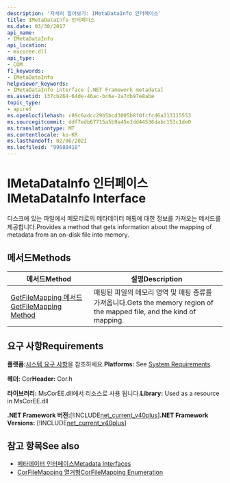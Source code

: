 ```yaml
---
description: '자세히 알아보기: IMetaDataInfo 인터페이스'
title: IMetaDataInfo 인터페이스
ms.date: 03/30/2017
api_name:
- IMetaDataInfo
api_location:
- mscoree.dll
api_type:
- COM
f1_keywords:
- IMetaDataInfo
helpviewer_keywords:
- IMetaDataInfo interface [.NET Framework metadata]
ms.assetid: 137cb264-64de-46ac-bc6e-2a7db97e8abe
topic_type:
- apiref
ms.openlocfilehash: c89c6adcc29b5bcd3005b8f0fcfcd6a313115553
ms.sourcegitcommit: ddf7edb67715a5b9a45e3dd44536dabc153c1de0
ms.translationtype: MT
ms.contentlocale: ko-KR
ms.lasthandoff: 02/06/2021
ms.locfileid: "99688418"
---
```

# <a name="imetadatainfo-interface"></a><span data-ttu-id="1fcdb-103">IMetaDataInfo 인터페이스</span><span class="sxs-lookup"><span data-stu-id="1fcdb-103">IMetaDataInfo Interface</span></span>

<span data-ttu-id="1fcdb-104">디스크에 있는 파일에서 메모리로의 메타데이터 매핑에 대한 정보를 가져오는 메서드를 제공합니다.</span><span class="sxs-lookup"><span data-stu-id="1fcdb-104">Provides a method that gets information about the mapping of metadata from an on-disk file into memory.</span></span>  
  
## <a name="methods"></a><span data-ttu-id="1fcdb-105">메서드</span><span class="sxs-lookup"><span data-stu-id="1fcdb-105">Methods</span></span>  
  
|<span data-ttu-id="1fcdb-106">메서드</span><span class="sxs-lookup"><span data-stu-id="1fcdb-106">Method</span></span>|<span data-ttu-id="1fcdb-107">설명</span><span class="sxs-lookup"><span data-stu-id="1fcdb-107">Description</span></span>|  
|------------|-----------------|  
|[<span data-ttu-id="1fcdb-108">GetFileMapping 메서드</span><span class="sxs-lookup"><span data-stu-id="1fcdb-108">GetFileMapping Method</span></span>](imetadatainfo-getfilemapping-method.md)|<span data-ttu-id="1fcdb-109">매핑된 파일의 메모리 영역 및 매핑 종류를 가져옵니다.</span><span class="sxs-lookup"><span data-stu-id="1fcdb-109">Gets the memory region of the mapped file, and the kind of mapping.</span></span>|  
  
## <a name="requirements"></a><span data-ttu-id="1fcdb-110">요구 사항</span><span class="sxs-lookup"><span data-stu-id="1fcdb-110">Requirements</span></span>  

 <span data-ttu-id="1fcdb-111">**플랫폼:**[시스템 요구 사항](../../get-started/system-requirements.md)을 참조하세요.</span><span class="sxs-lookup"><span data-stu-id="1fcdb-111">**Platforms:** See [System Requirements](../../get-started/system-requirements.md).</span></span>  
  
 <span data-ttu-id="1fcdb-112">**헤더:** Cor</span><span class="sxs-lookup"><span data-stu-id="1fcdb-112">**Header:** Cor.h</span></span>  
  
 <span data-ttu-id="1fcdb-113">**라이브러리:** MsCorEE.dll에서 리소스로 사용 됩니다.</span><span class="sxs-lookup"><span data-stu-id="1fcdb-113">**Library:** Used as a resource in MsCorEE.dll</span></span>  
  
 <span data-ttu-id="1fcdb-114">**.NET Framework 버전:**[!INCLUDE[net_current_v40plus](../../../../includes/net-current-v40plus-md.md)]</span><span class="sxs-lookup"><span data-stu-id="1fcdb-114">**.NET Framework Versions:** [!INCLUDE[net_current_v40plus](../../../../includes/net-current-v40plus-md.md)]</span></span>  
  
## <a name="see-also"></a><span data-ttu-id="1fcdb-115">참고 항목</span><span class="sxs-lookup"><span data-stu-id="1fcdb-115">See also</span></span>

- [<span data-ttu-id="1fcdb-116">메타데이터 인터페이스</span><span class="sxs-lookup"><span data-stu-id="1fcdb-116">Metadata Interfaces</span></span>](metadata-interfaces.md)
- [<span data-ttu-id="1fcdb-117">CorFileMapping 열거형</span><span class="sxs-lookup"><span data-stu-id="1fcdb-117">CorFileMapping Enumeration</span></span>](corfilemapping-enumeration.md)
